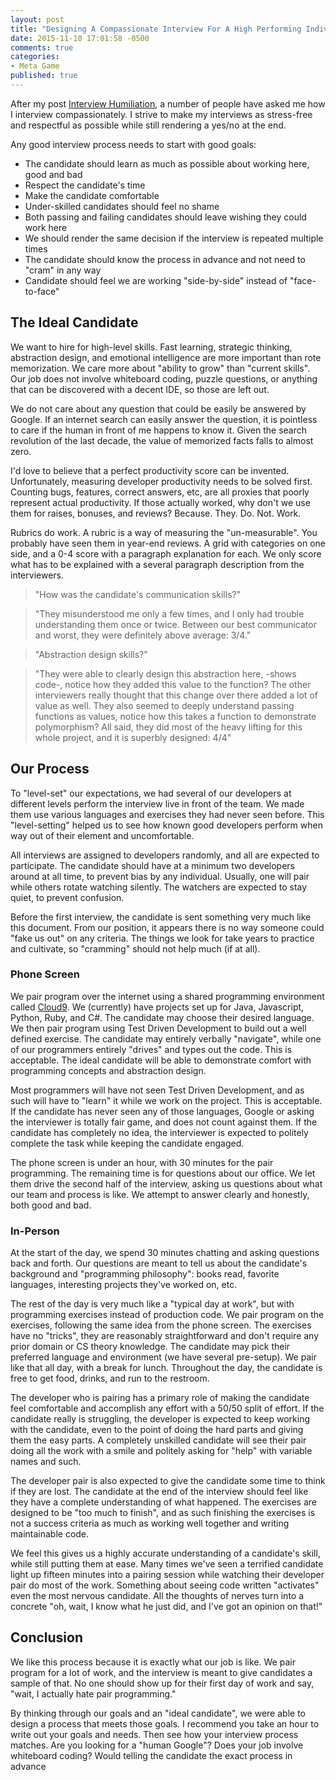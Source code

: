 ```yaml
---
layout: post
title: "Designing A Compassionate Interview For A High Performing Individual"
date: 2015-11-10 17:01:58 -0500
comments: true
categories: 
- Meta Game
published: true
---
```


After my post [Interview Humiliation](http://deliberate-software.com/on-defeat/), a number of
people have asked me how I interview compassionately. I strive to make my interviews as
stress-free and respectful as possible while still rendering a yes/no at the end.

Any good interview process needs to start with good goals:

  * The candidate should learn as much as possible about working here, good and bad
  * Respect the candidate's time
  * Make the candidate comfortable
  * Under-skilled candidates should feel no shame
  * Both passing and failing candidates should leave wishing they could work here
  * We should render the same decision if the interview is repeated multiple
  times
  * The candidate should know the process in advance and not need to "cram" in
    any way
  * Candidate should feel we are working "side-by-side" instead of "face-to-face"

## The Ideal Candidate

We want to hire for high-level skills. Fast learning, strategic thinking,
abstraction design, and emotional intelligence are more important than rote
memorization. We care more about "ability to grow" than "current skills". Our
job does not involve whiteboard coding, puzzle questions, or anything that can
be discovered with a decent IDE, so those are left out.

We do not care about any question that could be easily be answered by Google. If
an internet search can easily answer the question, it is pointless to care if
the human in front of me happens to know it. Given the search revolution of the
last decade, the value of memorized facts falls to almost zero. 

I'd love to believe that a perfect productivity score can be invented.
Unfortunately, measuring developer productivity needs to be solved first.
Counting bugs, features, correct answers, etc, are all proxies that poorly
represent actual productivity. If those actually worked, why don't we use them
for raises, bonuses, and reviews? Because. They. Do. Not. Work.

Rubrics do work. A rubric is a way of measuring the "un-measurable". You
probably have seen them in year-end reviews. A grid with categories on one side,
and a 0-4 score with a paragraph explanation for each. We only score what has to
be explained with a several paragraph description from the interviewers.

> "How was the candidate's communication skills?"

> "They misunderstood me only a few times, and I only had trouble understanding
> them once or twice. Between our best communicator and worst, they were
> definitely above average: 3/4."

> "Abstraction design skills?"

> "They were able to clearly design this abstraction here, -shows code-, notice
> how they added this value to the function? The other interviewers really
> thought that this change over there added a lot of value as well. They also
> seemed to deeply understand passing functions as values, notice how this takes
> a function to demonstrate polymorphism? All said, they did most of the heavy
> lifting for this whole project, and it is superbly designed: 4/4"

## Our Process

To "level-set" our expectations, we had several of our developers at different
levels perform the interview live in front of the team. We made them use various
languages and exercises they had never seen before. This "level-setting" helped
us to see how known good developers perform when way out of their element and
uncomfortable.

All interviews are assigned to developers randomly, and all are expected to
participate. The candidate should have at a minimum two developers around at all
time, to prevent bias by any individual. Usually, one will pair while others
rotate watching silently. The watchers are expected to stay quiet, to prevent
confusion.

Before the first interview, the candidate is sent something very much like this
document. From our position, it appears there is no way someone could "fake us
out" on any criteria. The things we look for take years to practice and
cultivate, so "cramming" should not help much (if at all).

### Phone Screen

We pair program over the internet using a shared programming environment
called [Cloud9](c9.io). We (currently) have projects set up for Java,
Javascript, Python, Ruby, and C#. The candidate may choose their desired
language. We then pair program using Test Driven Development to build out a
well defined exercise. The candidate may entirely verbally "navigate", while
one of our programmers entirely "drives" and types out the code. This is
acceptable. The ideal candidate will be able to demonstrate comfort with
programming concepts and abstraction design.

Most programmers will have not seen Test Driven Development, and as such will
have to "learn" it while we work on the project. This is acceptable. If the
candidate has never seen any of those languages, Google or asking the
interviewer is totally fair game, and does not count against them. If the
candidate has completely no idea, the interviewer is expected to politely
complete the task while keeping the candidate engaged.

The phone screen is under an hour, with 30 minutes for the pair programming.
The remaining time is for questions about our office. We let them drive the
second half of the interview, asking us questions about what our team and
process is like. We attempt to answer clearly and honestly, both good and bad.

### In-Person

At the start of the day, we spend 30 minutes chatting and asking questions
back and forth. Our questions are meant to tell us about the candidate's
background and "programming philosophy": books read, favorite languages,
interesting projects they've worked on, etc. 

The rest of the day is very much like a "typical day at work", but with
programming exercises instead of production code. We pair program on the
exercises, following the same idea from the phone screen. The exercises have
no "tricks", they are reasonably straightforward and don't require any prior
domain or CS theory knowledge. The candidate may pick their preferred language
and environment (we have several pre-setup). We pair like that all day, with a
break for lunch. Throughout the day, the candidate is free to get food,
drinks, and run to the restroom.

The developer who is pairing has a primary role of making the candidate feel
comfortable and accomplish any effort with a 50/50 split of effort. If the
candidate really is struggling, the developer is expected to keep working with
the candidate, even to the point of doing the hard parts and giving them the
easy parts. A completely unskilled candidate will see their pair doing all the
work with a smile and politely asking for "help" with variable names and such.

The developer pair is also expected to give the candidate some time to think
if they are lost. The candidate at the end of the interview should feel like
they have a complete understanding of what happened. The exercises are
designed to be "too much to finish", and as such finishing the exercises is
not a success criteria as much as working well together and writing
maintainable code.

We feel this gives us a highly accurate understanding of a candidate's skill,
while still putting them at ease. Many times we've seen a terrified candidate
light up fifteen minutes into a pairing session while watching their developer
pair do most of the work. Something about seeing code written "activates" even
the most nervous candidate. All the thoughts of nerves turn into a concrete
"oh, wait, I know what he just did, and I've got an opinion on that!"

## Conclusion

We like this process because it is exactly what our job is like. We pair program
for a lot of work, and the interview is meant to give candidates a sample of
that. No one should show up for their first day of work and say, "wait, I
actually hate pair programming."

By thinking through our goals and an "ideal candidate", we were able to design a
process that meets those goals. I recommend you take an hour to write out your
goals and needs. Then see how your interview process matches. Are you looking
for a "human Google"? Does your job involve whiteboard coding? Would telling the
candidate the exact process in advance






